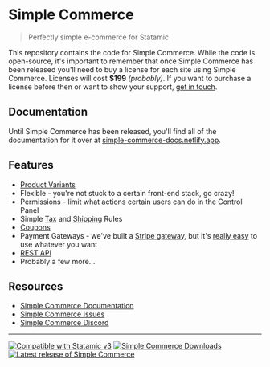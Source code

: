 # Simple Commerce
> Perfectly simple e-commerce for Statamic

This repository contains the code for Simple Commerce. While the code is open-source, it's important to remember that once Simple Commerce has been released you'll need to buy a license for each site using Simple Commerce. Licenses will cost **$199** *(probably)*. If you want to purchase a license before then or want to show your support, [get in touch](https://doublethree.digital/contact).

## Documentation
Until Simple Commerce has been released, you'll find all of the documentation for it over at [simple-commerce-docs.netlify.app](https://simple-commerce-docs.netlify.app/).

## Features
* [Product Variants](https://simple-commerce-docs.netlify.app/docs/concepts.html#product-variants)
* Flexible - you're not stuck to a certain front-end stack, go crazy!
* Permissions - limit what actions certain users can do in the Control Panel
* Simple [Tax](https://simple-commerce-docs.netlify.app/docs/concepts.html#tax) and [Shipping](https://simple-commerce-docs.netlify.app/docs/concepts.html#shipping) Rules
* [Coupons](https://simple-commerce-docs.netlify.app/docs/concepts.html#coupons)
* Payment Gateways - we've built a [Stripe gateway](https://github.com/doublethreedigital/simple-commerce-stripe), but it's [really easy](https://simple-commerce-docs.netlify.app/extending/gateways.html#creating-your-own-gateway) to use whatever you want
* [REST API](https://simple-commerce-docs.netlify.app/extending/rest-api.html)
* Probably a few more...

## Resources
* [Simple Commerce Documentation](https://simple-commerce-docs.netlify.app/)
* [Simple Commerce Issues](https://github.com/doublethreedigital/simple-commerce/issues)
* [Simple Commerce Discord](https://discord.gg/P3ACYf9)

---

<p>
<a href="https://statamic.com"><img src="https://img.shields.io/badge/Statamic-3.0+-FF269E?style=for-the-badge" alt="Compatible with Statamic v3"></a>
<a href="https://packagist.org/packages/doublethreedigital/simple-commerce/stats"><img src="https://img.shields.io/packagist/dt/doublethreedigital/simple-commerce.svg?label=downloads" alt="Simple Commerce Downloads"></a>
<a href="https://github.com/doublethreedigital/simple-commerce/releases"><img src="https://img.shields.io/github/v/release/doublethreedigital/simple-commerce" alt="Latest release of Simple Commerce"></a>
</p>